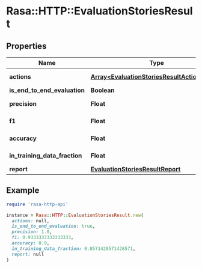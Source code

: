 # Rasa::HTTP::EvaluationStoriesResult

## Properties

| Name | Type | Description | Notes |
| ---- | ---- | ----------- | ----- |
| **actions** | [**Array&lt;EvaluationStoriesResultActionsInner&gt;**](EvaluationStoriesResultActionsInner.md) | Accuracy of the classification, https://scikit-learn.org/stable/modules/generated/sklearn.metrics.accuracy_score.html | [optional] |
| **is_end_to_end_evaluation** | **Boolean** | True if evaluation is end-to-end, false otherwise | [optional] |
| **precision** | **Float** | Precision of the classification, see https://scikit-learn.org/stable/modules/generated/sklearn.metrics.precision_score.html | [optional] |
| **f1** | **Float** | F1 score of the classification, https://scikit-learn.org/stable/modules/generated/sklearn.metrics.precision_score.html | [optional] |
| **accuracy** | **Float** | Accuracy of the classification, https://scikit-learn.org/stable/modules/generated/sklearn.metrics.accuracy_score.html | [optional] |
| **in_training_data_fraction** | **Float** | Fraction of stories that are present in the training data of the model loaded at evaluation time. | [optional] |
| **report** | [**EvaluationStoriesResultReport**](EvaluationStoriesResultReport.md) |  | [optional] |

## Example

```ruby
require 'rasa-http-api'

instance = Rasa::HTTP::EvaluationStoriesResult.new(
  actions: null,
  is_end_to_end_evaluation: true,
  precision: 1.0,
  f1: 0.9333333333333333,
  accuracy: 0.9,
  in_training_data_fraction: 0.8571428571428571,
  report: null
)
```

